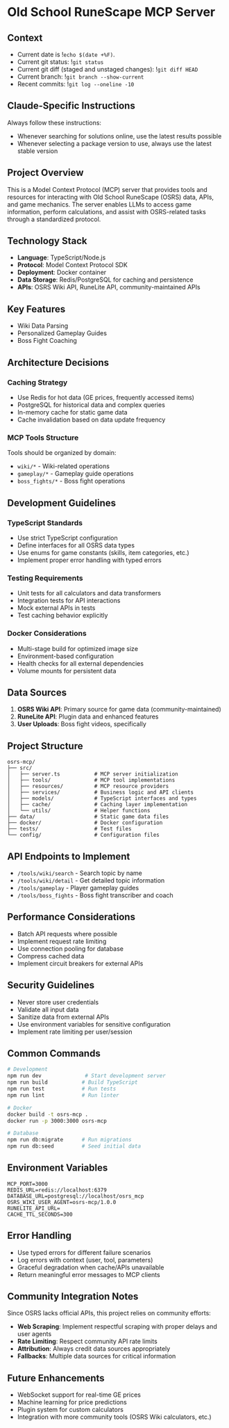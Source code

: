 # Old School RuneScape MCP Server

## Context

- Current date is !`echo $(date +%F)`.
- Current git status: !`git status`
- Current git diff (staged and unstaged changes): !`git diff HEAD`
- Current branch: !`git branch --show-current`
- Recent commits: !`git log --oneline -10`

## Claude-Specific Instructions

Always follow these instructions:

- Whenever searching for solutions online, use the latest results possible
- Whenever selecting a package version to use, always use the latest stable version

## Project Overview
This is a Model Context Protocol (MCP) server that provides tools and resources for interacting with Old School RuneScape (OSRS) data, APIs, and game mechanics. The server enables LLMs to access game information, perform calculations, and assist with OSRS-related tasks through a standardized protocol.

## Technology Stack
- **Language**: TypeScript/Node.js
- **Protocol**: Model Context Protocol SDK
- **Deployment**: Docker container
- **Data Storage**: Redis/PostgreSQL for caching and persistence
- **APIs**: OSRS Wiki API, RuneLite API, community-maintained APIs

## Key Features
- Wiki Data Parsing
- Personalized Gameplay Guides
- Boss Fight Coaching

## Architecture Decisions

### Caching Strategy
- Use Redis for hot data (GE prices, frequently accessed items)
- PostgreSQL for historical data and complex queries
- In-memory cache for static game data
- Cache invalidation based on data update frequency

### MCP Tools Structure
Tools should be organized by domain:
- `wiki/*` - Wiki-related operations
- `gameplay/*` - Gameplay guide operations
- `boss_fights/*` - Boss fight operations

## Development Guidelines

### TypeScript Standards
- Use strict TypeScript configuration
- Define interfaces for all OSRS data types
- Use enums for game constants (skills, item categories, etc.)
- Implement proper error handling with typed errors

### Testing Requirements
- Unit tests for all calculators and data transformers
- Integration tests for API interactions
- Mock external APIs in tests
- Test caching behavior explicitly

### Docker Considerations
- Multi-stage build for optimized image size
- Environment-based configuration
- Health checks for all external dependencies
- Volume mounts for persistent data

## Data Sources
1. **OSRS Wiki API**: Primary source for game data (community-maintained)
2. **RuneLite API**: Plugin data and enhanced features
5. **User Uploads**: Boss fight videos, specifically

## Project Structure
```
osrs-mcp/
├── src/
│   ├── server.ts           # MCP server initialization
│   ├── tools/              # MCP tool implementations
│   ├── resources/          # MCP resource providers
│   ├── services/           # Business logic and API clients
│   ├── models/             # TypeScript interfaces and types
│   ├── cache/              # Caching layer implementation
│   └── utils/              # Helper functions
├── data/                   # Static game data files
├── docker/                 # Docker configuration
├── tests/                  # Test files
└── config/                 # Configuration files

```

## API Endpoints to Implement
- `/tools/wiki/search` - Search topic by name
- `/tools/wiki/detail` - Get detailed topic information
- `/tools/gameplay` - Player gameplay guides
- `/tools/boss_fights` - Boss fight transcriber and coach

## Performance Considerations
- Batch API requests where possible
- Implement request rate limiting
- Use connection pooling for database
- Compress cached data
- Implement circuit breakers for external APIs

## Security Guidelines
- Never store user credentials
- Validate all input data
- Sanitize data from external APIs
- Use environment variables for sensitive configuration
- Implement rate limiting per user/session

## Common Commands
```bash
# Development
npm run dev              # Start development server
npm run build           # Build TypeScript
npm run test            # Run tests
npm run lint            # Run linter

# Docker
docker build -t osrs-mcp .
docker run -p 3000:3000 osrs-mcp

# Database
npm run db:migrate      # Run migrations
npm run db:seed         # Seed initial data
```

## Environment Variables
```
MCP_PORT=3000
REDIS_URL=redis://localhost:6379
DATABASE_URL=postgresql://localhost/osrs_mcp
OSRS_WIKI_USER_AGENT=osrs-mcp/1.0.0
RUNELITE_API_URL=
CACHE_TTL_SECONDS=300
```

## Error Handling
- Use typed errors for different failure scenarios
- Log errors with context (user, tool, parameters)
- Graceful degradation when cache/APIs unavailable
- Return meaningful error messages to MCP clients

## Community Integration Notes
Since OSRS lacks official APIs, this project relies on community efforts:
- **Web Scraping**: Implement respectful scraping with proper delays and user agents
- **Rate Limiting**: Respect community API rate limits
- **Attribution**: Always credit data sources appropriately
- **Fallbacks**: Multiple data sources for critical information

## Future Enhancements
- WebSocket support for real-time GE prices
- Machine learning for price predictions
- Plugin system for custom calculators
- Integration with more community tools (OSRS Wiki calculators, etc.)
